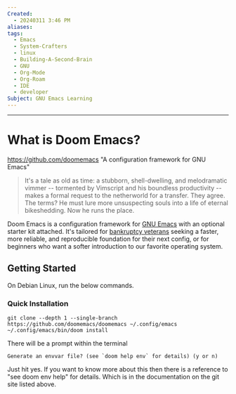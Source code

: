 ```yaml
---
Created:
  - 20240311 3:46 PM
aliases: 
tags:
  - Emacs
  - System-Crafters
  - linux
  - Building-A-Second-Brain
  - GNU
  - Org-Mode
  - Org-Roam
  - IDE
  - developer
Subject: GNU Emacs Learning
---
```

----------------
# What is Doom Emacs?
https://github.com/doomemacs
"A configuration framework for GNU Emacs"

> It's a tale as old as time: a stubborn, shell-dwelling, and melodramatic vimmer -- tormented by Vimscript and his boundless productivity -- makes a formal request to the netherworld for a transfer. They agree. The terms? He must lure more unsuspecting souls into a life of eternal bikeshedding. Now he runs the place.

Doom Emacs is a configuration framework for [GNU Emacs](https://www.gnu.org/software/emacs/) with an optional starter kit attached. It's tailored for [bankruptcy veterans](https://www.emacswiki.org/emacs/DotEmacsBankruptcy) seeking a faster, more reliable, and reproducible foundation for their next config, or for beginners who want a softer introduction to our favorite operating system.

## Getting Started
On Debian Linux, run the below commands.
### Quick Installation
```
git clone --depth 1 --single-branch https://github.com/doomemacs/doomemacs ~/.config/emacs
~/.config/emacs/bin/doom install
```

There will be a prompt within the terminal
```
Generate an envvar file? (see `doom help env` for details) (y or n) 
```
Just hit yes. If you want to know more about this then there is a reference to "see doom env help" for details. Which is in the documentation on the git site listed above.


